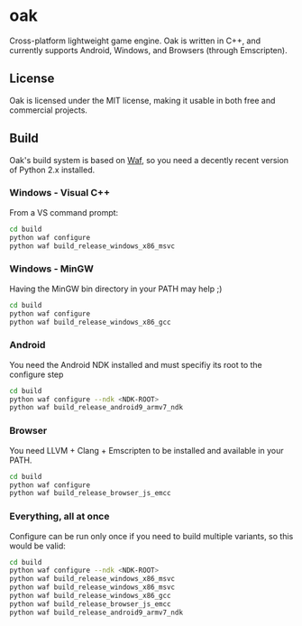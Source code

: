 oak
===

Cross-platform lightweight game engine. Oak is written in C++, and currently supports Android,
Windows, and Browsers (through Emscripten).

License
-------

Oak is licensed under the MIT license, making it usable in both free and commercial projects.

Build
-----

Oak's build system is based on [Waf](http://code.google.com/p/waf/), so you need a
decently recent version of Python 2.x installed.

### Windows - Visual C++

From a VS command prompt:
```sh
cd build
python waf configure
python waf build_release_windows_x86_msvc
```

### Windows - MinGW

Having the MinGW bin directory in your PATH may help ;)

```sh
cd build
python waf configure
python waf build_release_windows_x86_gcc
```

### Android

You need the Android NDK installed and must specifiy its root to the configure step

```sh
cd build
python waf configure --ndk <NDK-ROOT>
python waf build_release_android9_armv7_ndk
```

### Browser

You need LLVM + Clang + Emscripten to be installed and available in your PATH.

```sh
cd build
python waf configure
python waf build_release_browser_js_emcc
```

### Everything, all at once

Configure can be run only once if you need to build multiple variants, so this would be valid:

```sh
cd build
python waf configure --ndk <NDK-ROOT>
python waf build_release_windows_x86_msvc
python waf build_release_windows_x86_msvc
python waf build_release_windows_x86_gcc
python waf build_release_browser_js_emcc
python waf build_release_android9_armv7_ndk
```
